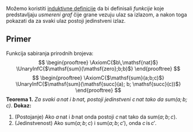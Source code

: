
Možemo koristiti [induktivne definicije](Induktivna%20definicija.md) da bi definisali *funkcije* koje predstavljaju *usmereni graf* čije grane vezuju ulaz sa izlazom, a nakon toga pokazati da za svaki ulaz postoji jedinstveni izlaz.

## Primer

Funkcija sabiranja prirodnih brojeva:
$$
\begin{prooftree}
\AxiomC{$b\,\mathsf{nat}$}
\UnaryInfC{$\mathsf{sum}(\mathsf{zero};b;b)$}
\end{prooftree}
$$
$$
\begin{prooftree}
\AxiomC{$\mathsf{sum}(a;b;c)$}
\UnaryInfC{$\mathsf{sum}(\mathsf{succ}(a); b; \mathsf{succ}(c))$}
\end{prooftree}
$$
**Teorema 1.** *Za svaki $a\,\mathsf{nat}$ i $b\,\mathsf{nat}$, postoji jedinstveni $c\,\mathsf{nat}$ tako da $\mathsf{sum}(a;b;c)$*.
**Dokaz:** 
1. (Postojanje) Ako $a\,\mathsf{nat}$ i $b\,\mathsf{nat}$ onda postoji $c\,\mathsf{nat}$ tako da $\mathsf{sum}(a;b;c)$.
2. (Jedinstvenost) Ako $\mathsf{sum}(a;b;c)$ i $\mathsf{sum}(a;b;c')$, onda $c\,\mathsf{is}\,c'$.
